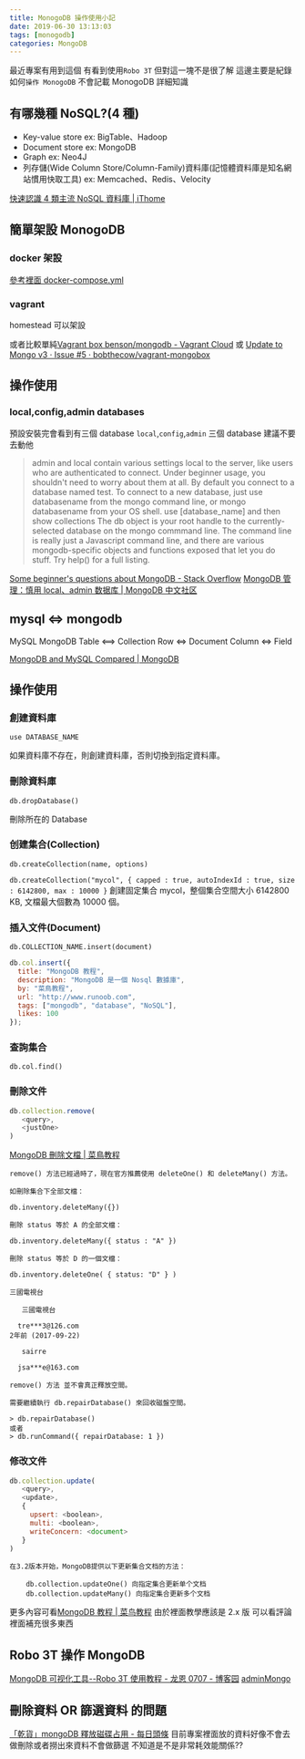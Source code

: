 ```yaml
---
title: MonogoDB 操作使用小記
date: 2019-06-30 13:13:03
tags: [monogodb]
categories: MongoDB
---
```


最近專案有用到這個
有看到使用`Robo 3T`
但對這一塊不是很了解
這邊主要是紀錄如何`操作 MonogoDB`
不會記載 MonogoDB 詳細知識

<!--more-->

## 有哪幾種 NoSQL?(4 種)

- Key-value store
  ex: BigTable、Hadoop
- Document store
  ex: MongoDB
- Graph
  ex: Neo4J
- 列存儲(Wide Column Store/Column-Family)資料庫(記憶體資料庫是知名網站慣用快取工具)
  ex: Memcached、Redis、Velocity

[快速認識 4 類主流 NoSQL 資料庫 | iThome](https://www.ithome.com.tw/news/92507)

## 簡單架設 MonogoDB

### docker 架設

[參考裡面 docker-compose.yml](https://hub.docker.com/_/mongo)

### vagrant

homestead 可以架設

或者比較單純[Vagrant box benson/mongodb - Vagrant Cloud](https://app.vagrantup.com/benson/boxes/mongodb) 或 [Update to Mongo v3 · Issue #5 · bobthecow/vagrant-mongobox](https://github.com/bobthecow/vagrant-mongobox/issues/5)

## 操作使用

### local,config,admin databases

預設安裝完會看到有三個 database
`local`,`config`,`admin` 三個 database 建議不要去動他

> admin and local contain various settings local to the server, like users who are authenticated to connect. Under beginner usage, you shouldn't need to worry about them at all. By default you connect to a database named test. To connect to a new database, just use databasename from the mongo command line, or mongo databasename from your OS shell.
> use [database_name] and then show collections
> The db object is your root handle to the currently-selected database on the mongo commmand line. The command line is really just a Javascript command line, and there are various mongodb-specific objects and functions exposed that let you do stuff. Try help() for a full listing.

[Some beginner's questions about MongoDB - Stack Overflow](https://stackoverflow.com/questions/3490272/some-beginners-questions-about-mongodb)
[MongoDB 管理：慎用 local、admin 数据库 | MongoDB 中文社区](http://www.mongoing.com/archives/2599)

## mysql <=> mongodb

MySQL MongoDB
Table <==> Collection
Row <=> Document
Column <=> Field

[MongoDB and MySQL Compared | MongoDB](https://www.mongodb.com/compare/mongodb-mysql)

## 操作使用

### 創建資料庫

`use DATABASE_NAME`

如果資料庫不存在，則創建資料庫，否則切換到指定資料庫。

### 刪除資料庫

`db.dropDatabase()`

刪除所在的 Database

### 创建集合(Collection)

`db.createCollection(name, options)`

`db.createCollection("mycol", { capped : true, autoIndexId : true, size : 6142800, max : 10000 }`
創建固定集合 mycol，整個集合空間大小 6142800 KB, 文檔最大個數為 10000 個。

### 插入文件(Document)

`db.COLLECTION_NAME.insert(document)`

```js
db.col.insert({
  title: "MongoDB 教程",
  description: "MongoDB 是一個 Nosql 數據庫",
  by: "菜鳥教程",
  url: "http://www.runoob.com",
  tags: ["mongodb", "database", "NoSQL"],
  likes: 100
});
```

### 查詢集合

`db.col.find()`

### 刪除文件

```js
db.collection.remove(
   <query>,
   <justOne>
)
```

[MongoDB 刪除文檔 | 菜鳥教程](http://www.runoob.com/mongodb/mongodb-remove.html)

```
remove() 方法已經過時了，現在官方推薦使用 deleteOne() 和 deleteMany() 方法。

如刪除集合下全部文檔：

db.inventory.deleteMany({})

刪除 status 等於 A 的全部文檔：

db.inventory.deleteMany({ status : "A" })

刪除 status 等於 D 的一個文檔：

db.inventory.deleteOne( { status: "D" } )

三國電視台

   三國電視台

  tre***3@126.com
2年前 (2017-09-22)

   sairre

  jsa***e@163.com

remove() 方法 並不會真正釋放空間。

需要繼續執行 db.repairDatabase() 來回收磁盤空間。

> db.repairDatabase()
或者
> db.runCommand({ repairDatabase: 1 })
```

### 修改文件

```js
db.collection.update(
   <query>,
   <update>,
   {
     upsert: <boolean>,
     multi: <boolean>,
     writeConcern: <document>
   }
)
```

```
在3.2版本开始，MongoDB提供以下更新集合文档的方法：

    db.collection.updateOne() 向指定集合更新单个文档
    db.collection.updateMany() 向指定集合更新多个文档
```

更多內容可看[MongoDB 教程 | 菜鸟教程](http://www.runoob.com/mongodb/mongodb-tutorial.html)
由於裡面教學應該是 2.x 版
可以看評論裡面補充很多東西

## Robo 3T 操作 MongoDB

[MongoDB 可视化工具--Robo 3T 使用教程 - 龙恩 0707 - 博客园](https://www.cnblogs.com/tugenhua0707/p/9250673.html)
[adminMongo](https://adminmongo.markmoffat.com/)

## 刪除資料 OR 篩選資料 的問題

[「乾貨」mongoDB 釋放磁碟占用 - 每日頭條](https://kknews.cc/zh-tw/news/kyyva3q.html)
目前專案裡面放的資料好像不會去做刪除或者撈出來資料不會做篩選
不知道是不是非常耗效能關係??
